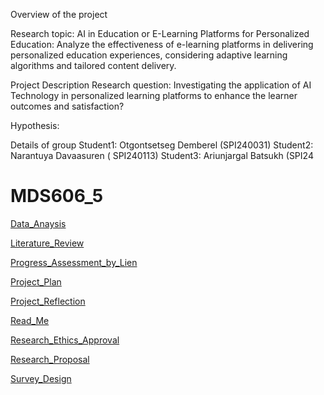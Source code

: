 Overview of the project 

Research topic: AI in Education or E-Learning Platforms for Personalized Education: Analyze the effectiveness of e-learning platforms in delivering personalized education experiences, considering adaptive learning algorithms and tailored content delivery.

Project Description
Research question: Investigating the application of AI Technology in personalized learning platforms to enhance the learner outcomes and satisfaction?

Hypothesis: 

Details of group
Student1: Otgontsetseg Demberel (SPI240031)
Student2: Narantuya Davaasuren ( SPI240113)
Student3: Ariunjargal Batsukh (SPI24


# MDS606_5



[Data_Anaysis](DataAnalysis.md)

[Literature_Review](LiteratureReview.md)

[Progress_Assessment_by_Lien](ProgressAssessmentbyLien.md)

[Project_Plan](ProjectPlan.md)

[Project_Reflection](ProjectReflection.md)

[Read_Me](ReadMe.md)

[Research_Ethics_Approval](ResearchEthicsApproval.md)

[Research_Proposal](ResearchProposal.md)

[Survey_Design](SurveyDesign.md)
